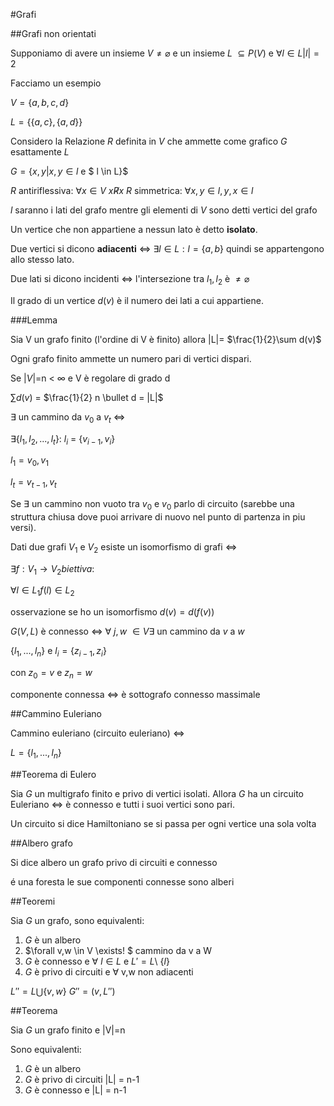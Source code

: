 #Grafi


##Grafi non orientati

Supponiamo di avere un insieme $V \not= \varnothing$ e un insieme $L$ $\subseteq P(V)$ e $\forall l \in L |l| = 2$

Facciamo un esempio

$V = \{a,b,c,d\}$

$L = \{\{a,c\},\{a,d\}\}$

Considero la Relazione $R$ definita in $V$ che ammette come grafico $G$ esattamente $L$

$G = \{x,y | x,y \in l$ e $ l \in L\}$


$R$ antiriflessiva: $\forall x \in V$ $x$$\not R x$
$R$ simmetrica: $\forall x,y \in l , y,x \in l$

$l$ saranno i lati del grafo mentre gli elementi di $V$ sono detti vertici del grafo

Un vertice che non appartiene a nessun lato è detto **isolato**.

Due vertici si dicono **adiacenti** $\iff$ $\exists l \in L : l=\{a,b\}$ quindi se appartengono allo stesso lato.

Due lati si dicono incidenti $\iff$ l'intersezione tra $l_{1},l_{2}$ è $\not= \varnothing$

Il grado di un vertice $d(v)$ è il numero dei lati a cui appartiene.

###Lemma

Sia V un grafo finito (l'ordine di V è finito) allora |L|= $\frac{1}{2}\sum d(v)$

Ogni grafo finito ammette un numero pari di vertici dispari.

Se $|V|$=n < $\infty$ e V è regolare di grado d

$\sum d(v)$ = $\frac{1}{2} n \bullet d = |L|$


$\exists$ un cammino da $v_{0}$ a $v_{t}$ $\iff$ 

$\exists \{l_{1},l_{2},...,l_{t}\}$: $l_{i}$ = $\{v_{i-1},v_{i}\}$

$l_{1}=v_{0},v_{1}$

$l_{t}={v_{t-1},v_{t}}$

Se $\exists$ un cammino non vuoto tra $v_{0}$ e $v_{0}$ parlo di circuito (sarebbe una struttura chiusa dove puoi arrivare di nuovo nel punto di partenza in piu versi).

Dati due grafi $V_{1}$ e $V_{2}$ esiste un isomorfismo di grafi $\iff$

$\exists f: V_{1} \rightarrow V_{2} biettiva :$

$\forall l \in L_{1} f(l) \in L_{2}$

osservazione se ho un isomorfismo $d(v)= d(f(v))$



$G(V,L)$ è connesso $\iff$ $\forall$ $j,w$ $\in V \exists$ un cammino da $v$ a $w$ 

{$l_{1},...,l_{n}$} e $l_{i}=\{z_{i-1},z_{i}\}$

con $z_{0}=v$ e $z_{n}=w$


componente connessa $\iff$ è sottografo connesso massimale

##Cammino Euleriano

Cammino euleriano (circuito euleriano) $\iff$

$L=\{l_{1},...,l_{n}\}$

##Teorema di Eulero

Sia $G$ un multigrafo finito e privo di vertici isolati. Allora $G$ ha un circuito Euleriano $\iff$ è connesso e tutti i suoi vertici sono pari.

Un circuito si dice Hamiltoniano se si passa per ogni vertice una sola volta

##Albero grafo

Si dice albero un grafo privo di circuiti e connesso

é una foresta le sue componenti connesse sono alberi

##Teoremi

Sia $G$ un grafo, sono equivalenti:

1. $G$ è un albero
2. $\forall v,w \in V \exists! $ cammino da v a W
3. $G$ è connesso e $\forall$ $l \in L$ e $L'=L$\ $\{l\}$
4. $G$ è privo di circuiti e $\forall$ v,w non adiacenti

$L'' = L \bigcup \{v,w\}$
$G''= (v,L'')$

##Teorema

Sia $G$ un grafo finito e |V|=n

Sono equivalenti:

1. $G$ è un albero
2. $G$ è privo di circuiti |L| = n-1
3. $G$ è connesso e |L| = n-1